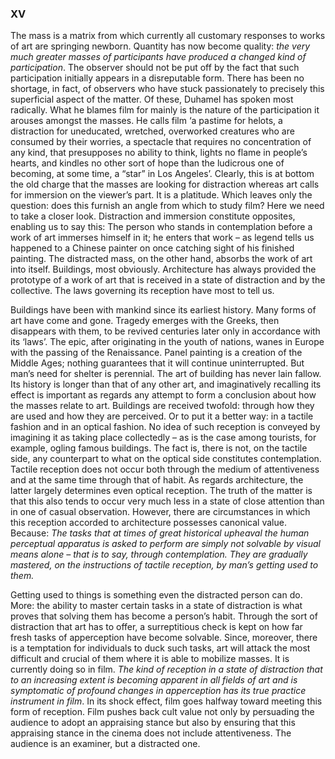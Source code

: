 ### XV

The mass is a matrix from which currently all customary responses to works of art are springing newborn. Quantity has now become quality: *the very much greater masses of participants have produced a changed kind of participation*. The observer should not be put off by the fact that such participation initially appears in a disreputable form. There has been no shortage, in fact, of observers who have stuck passionately to precisely this superficial aspect of the matter. Of these, Duhamel has spoken most radically. What he blames film for mainly is the nature of the participation it arouses amongst the masses. He calls film ‘a pastime for helots, a distraction for uneducated, wretched, overworked creatures who are consumed by their worries, a spectacle that requires no concentration of any kind, that presupposes no ability to think, lights no flame in people’s hearts, and kindles no other sort of hope than the ludicrous one of becoming, at some time, a “star” in Los Angeles’. Clearly, this is at bottom the old charge that the masses are looking for distraction whereas art calls for immersion on the viewer’s part. It is a platitude. Which leaves only the question: does this furnish an angle from which to study film? Here we need to take a closer look. Distraction and immersion constitute opposites, enabling us to say this: The person who stands in contemplation before a work of art immerses himself in it; he enters that work – as legend tells us happened to a Chinese painter on once catching sight of his finished painting. The distracted mass, on the other hand, absorbs the work of art into itself. Buildings, most obviously. Architecture has always provided the prototype of a work of art that is received in a state of distraction and by the collective. The laws governing its reception have most to tell us.

Buildings have been with mankind since its earliest history. Many forms of art have come and gone. Tragedy emerges with the Greeks, then disappears with them, to be revived centuries later only in accordance with its ‘laws’. The epic, after originating in the youth of nations, wanes in Europe with the passing of the Renaissance. Panel painting is a creation of the Middle Ages; nothing guarantees that it will continue uninterrupted. But man’s need for shelter is perennial. The art of building has never lain fallow. Its history is longer than that of any other art, and imaginatively recalling its effect is important as regards any attempt to form a conclusion about how the masses relate to art. Buildings are received twofold: through how they are used and how they are perceived. Or to put it a better way: in a tactile fashion and in an optical fashion. No idea of such reception is conveyed by imagining it as taking place collectedly – as is the case among tourists, for example, ogling famous buildings. The fact is, there is not, on the tactile side, any counterpart to what on the optical side constitutes contemplation. Tactile reception does not occur both through the medium of attentiveness and at the same time through that of habit. As regards architecture, the latter largely determines even optical reception. The truth of the matter is that this also tends to occur very much less in a state of close attention than in one of casual observation. However, there are circumstances in which this reception accorded to architecture possesses canonical value. Because: *The tasks that at times of great historical upheaval the human perceptual apparatus is asked to perform are simply not solvable by visual means alone – that is to say, through contemplation. They are gradually mastered, on the instructions of tactile reception, by man’s getting used to them.*

Getting used to things is something even the distracted person can do. More: the ability to master certain tasks in a state of distraction is what proves that solving them has become a person’s habit. Through the sort of distraction that art has to offer, a surreptitious check is kept on how far fresh tasks of apperception have become solvable. Since, moreover, there is a temptation for individuals to duck such tasks, art will attack the most difficult and crucial of them where it is able to mobilize masses. It is currently doing so in film. *The kind of reception in a state of distraction that to an increasing extent is becoming apparent in all fields of art and is symptomatic of profound changes in apperception has its true practice instrument in film*. In its shock effect, film goes halfway toward meeting this form of reception. Film pushes back cult value not only by persuading the audience to adopt an appraising stance but also by ensuring that this appraising stance in the cinema does not include attentiveness. The audience is an examiner, but a distracted one.